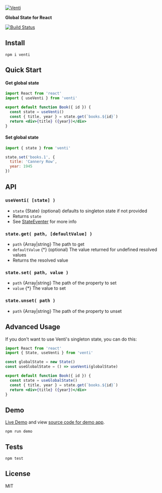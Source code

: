 [![Venti](https://raw.githubusercontent.com/will123195/venti/HEAD/venti.png)](https://github.com/will123195/venti)

**Global State for React**

[![Build Status](https://travis-ci.org/will123195/venti.svg?branch=master)](https://travis-ci.org/will123195/venti)

## Install

```
npm i venti
```

## Quick Start

#### Get global state

```jsx
import React from 'react'
import { useVenti } from 'venti'

export default function Book({ id }) {
  const state = useVenti()
  const { title, year } = state.get(`books.${id}`)
  return <div>{title} ({year})</div>
}
```

#### Set global state

```js
import { state } from 'venti'

state.set('books.1', {
  title: 'Cannery Row',
  year: 1945
})
```

## API

### `useVenti( [state] )`
  - `state` {State} (optional) defaults to singleton state if not provided
  - Returns `state` 
  - See [StateEventer](https://github.com/will123195/state-eventer) for more info

### `state.get( path, [defaultValue] )`
  - `path` {Array|string} The path to get
  - `defaultValue` {*} (optional) The value returned for undefined resolved values
  - Returns the resolved value

### `state.set( path, value )`
  - `path` {Array|string} The path of the property to set
  - `value` {*} The value to set

### `state.unset( path )`
  - `path` {Array|string} The path of the property to unset

## Advanced Usage

If you don't want to use Venti's singleton state, you can do this:

```jsx
import React from 'react'
import { State, useVenti } from 'venti'

const globalState = new State()
const useGlobalState = () => useVenti(globalState)

export default function Book({ id }) {
  const state = useGlobalState()
  const { title, year } = state.get(`books.${id}`)
  return <div>{title} ({year})</div>
}
```

## Demo

[Live Demo](https://will123195.github.io/venti/demo/) and view [source code for demo app](https://github.com/will123195/venti/tree/master/demo/src).

```
npm run demo
```

## Tests

```
npm test
```

## License

MIT